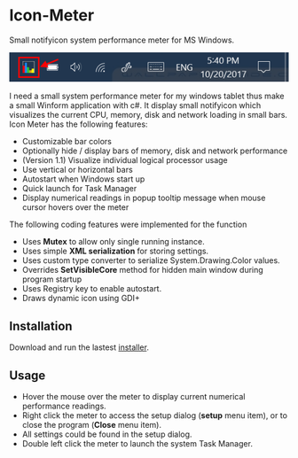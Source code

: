 # Icon-Meter
Small notifyicon system performance meter for MS Windows.

![](/IconMeter/capture.png)

I need a small system performance meter for my windows tablet thus make a small Winform application with c#. It display small notifyicon which visualizes the current CPU, memory, disk and network loading in small bars.
Icon Meter has the following features:

* Customizable bar colors
* Optionally hide / display bars of memory, disk and network performance
* (Version 1.1) Visualize individual logical processor usage
* Use vertical or horizontal bars
* Autostart when Windows start up
* Quick launch for Task Manager
* Display numerical readings in popup tooltip message when mouse cursor hovers over the meter

The following coding features were implemented for the function

* Uses **Mutex** to allow only single running instance.
* Uses simple **XML serialization** for storing settings.
* Uses custom type converter to serialize System.Drawing.Color values.
* Overrides **SetVisibleCore** method for hidden main window during program startup
* Uses Registry key to enable autostart.
* Draws dynamic icon using GDI+ 

## Installation

Download and run the lastest [installer](https://github.com/oscarkcau/Icon-Meter/releases/latest).

## Usage

* Hover the mouse over the meter to display current numerical performance readings. 
* Right click the meter to access the setup dialog (**setup** menu item), or to close the program (**Close** menu item).
* All settings could be found in the setup dialog.
* Double left click the meter to launch the system Task Manager.



